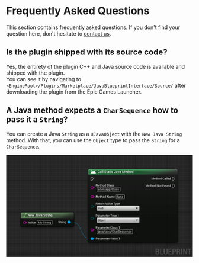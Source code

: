 # Frequently Asked Questions

This section contains frequently asked questions. If you don't find your question here, don't hesitate to [contact us](/contact).

## Is the plugin shipped with its source code?
Yes, the entirety of the plugin C++ and Java source code is available and shipped with the plugin.  
You can see it by navigating to `<EngineRoot>/Plugins/Marketplace/JavaBlueprintInterface/Source/` after downloading the plugin from the Epic Games Launcher.

## A Java method expects a `CharSequence` how to pass it a `String`?
You can create a Java `String` as a `UJavaObject` with the `New Java String` method. With that, you can use the `Object` type to pass the `String` for
a `CharSequence`.

<img src="_images/QuestionCharSequence.png" style="text-align:center"/>
 
